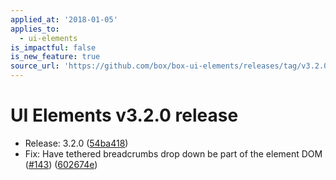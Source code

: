 ```yaml
---
applied_at: '2018-01-05'
applies_to:
  - ui-elements
is_impactful: false
is_new_feature: true
source_url: 'https://github.com/box/box-ui-elements/releases/tag/v3.2.0'
---
```


# UI Elements v3.2.0 release


* Release: 3.2.0 ([54ba418](https://github.com/box/box-ui-elements/commit[54ba418](https://github.com/box/box-ui-elements/commit/54ba418)))
* Fix: Have tethered breadcrumbs drop down be part of the element DOM ([#143](https://github.com/box/box-ui-elements/pull/143)) ([602674e](https://github.com/box/box-ui-elements/commit[602674e](https://github.com/box/box-ui-elements/commit/602674e)))



